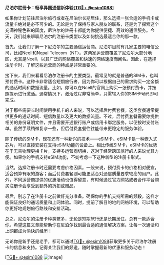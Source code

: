 **尼泊尔註冊卡：畅享异国通信新体验[[TG💪+ @esim1088](https://t.me/s/esim1088)]**

如果你计划前往尼泊尔旅行或者在尼泊尔长期居住，那么选择一张合适的手机卡或流量卡绝对是必不可少的。无论是为了保持与家人朋友的联系，还是为了探索这个充满神秘色彩的国度，尼泊尔的註冊卡都能为你提供便捷、高效的通信服务。今天，我们就来聊聊尼泊尔的注册卡类型以及如何挑选最适合你的那一款。

首先，让我们了解一下尼泊尔的主要通信运营商。尼泊尔目前有几家主要的电信公司，比如Ncell和Nepal Telecom（NT）。这两家运营商覆盖了尼泊尔大部分地区，尤其是Ncell，以其广泛的网络覆盖和快速的网络速度而闻名。因此，在选择注册卡时，了解这些运营商的特点是非常重要的。

接下来，我们来看看尼泊尔注册卡的主要类型。最常见的就是普通的SIM卡，也叫预付费卡。这种卡非常适合短期旅行者，因为你可以根据自己的需求购买一定金额的通话时间和数据流量。比如，你可以在Ncell的官网上购买一张预付费卡，并按照提示进行激活。通常情况下，激活过程非常简单，只需输入你的SIM卡号码即可完成。

对于那些需要长时间使用手机卡的人来说，可以选择后付费套餐。这类套餐通常提供更多的通话时间、短信数量以及更大的数据流量。不过，后付费套餐需要你提供相关的身份证明文件，并且需要开通银行账户或信用卡绑定服务，以便按时支付账单。虽然手续稍微复杂一些，但后付费套餐往往能带来更稳定的服务体验。

除了传统的SIM卡，现在还有一种新兴的技术——eSIM卡。eSIM卡是一种嵌入式芯片，可以直接安装在支持eSIM功能的设备上。相比传统SIM卡，eSIM卡的优势在于无需物理更换卡片，支持多运营商切换，这对于经常跨国旅行的人来说尤其方便。如果你的手机支持eSIM功能，不妨考虑一下这种新型的注册卡形式。

当然，选择注册卡时还需要考虑价格因素。一般来说，预付费卡的价格相对便宜，适合预算有限的游客；而后付费套餐则可能更适合对通信质量要求较高的用户。此外，不同运营商提供的优惠活动也值得留意，有时候通过官方网站或者合作平台购买注册卡会享受到额外的折扣或赠品。

最后，别忘了在注册卡之前做好充分准备。确保你的手机支持所需的频段，这样才能保证良好的通话质量和上网体验。同时，提前了解目的地的网络环境，可以帮助你更好地规划旅行路线和安排活动。

总之，尼泊尔的注册卡种类繁多，无论是短期旅行还是长期居住，总有一款适合你。希望这篇文章能帮助你在尼泊尔找到最合适的通信解决方案，让每一次通话和上网都成为愉快的经历！

无论你是新手还是老手，都可以通过[TG💪+ @esim1088](https://t.me/s/esim1088)获取更多关于尼泊尔注册卡的信息和支持。记得关注我们的频道，随时掌握最新的优惠和服务动态！

[[TG💪+ @esim1088](https://t.me/s/esim1088) ![Image](https://i.postimg.cc/4NQfJmqS/Snipaste-2025-05-13-00-14-12.png)]